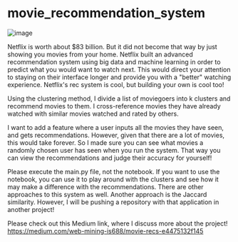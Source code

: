 # movie_recommendation_system

![image](https://user-images.githubusercontent.com/48260574/175574447-fb471a59-cfd7-4cb1-91ad-8072686fe83a.png)

Netflix is worth about $83 billion. But it did not become that way by just showing you movies from your home. Netflix built an advanced recommendation system using big data and machine learning in order to predict what you would want to watch next. This would direct your attention to staying on their interface longer and provide you with a "better" watching experience. Netflix's rec system is cool, but building your own is cool too!

Using the clustering method, I divide a list of moviegoers into k clusters and recommend movies to them. I cross-reference movies they have already watched with similar movies watched and rated by others.

I want to add a feature where a user inputs all the movies they have seen, and gets recommendations. However, given that there are a lot of movies, this would take forever. So I made sure you can see what movies a randomly chosen user has seen when you run the system. That way you can view the recommendations and judge their accuracy for yourself!

Please execute the main.py file, not the notebook. If you want to use the notebook, you can use it to play around with the clusters and see how it may make a difference with the recommendations. There are other approaches to this system as well. Another approach is the Jaccard similarity. However, I will be pushing a repository with that application in another project!

Please check out this Medium link, where I discuss more about the project!
https://medium.com/web-mining-is688/movie-recs-e4475132f145



